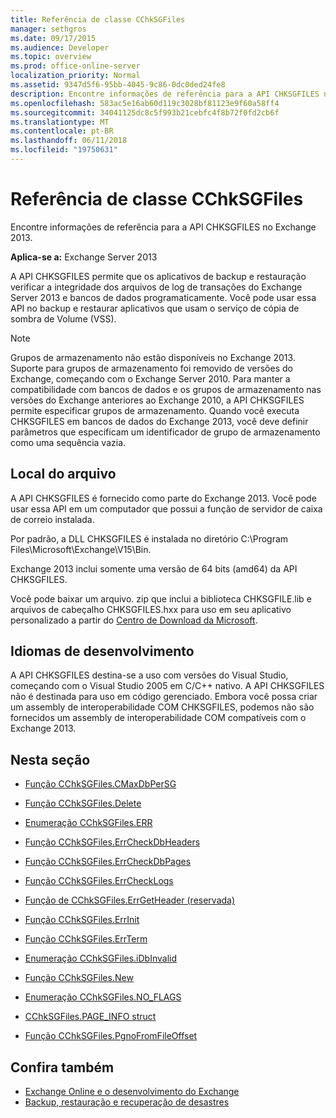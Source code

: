 ```yaml
---
title: Referência de classe CChkSGFiles
manager: sethgros
ms.date: 09/17/2015
ms.audience: Developer
ms.topic: overview
ms.prod: office-online-server
localization_priority: Normal
ms.assetid: 9347d5f6-95bb-4045-9c86-0dc0ded24fe8
description: Encontre informações de referência para a API CHKSGFILES no Exchange 2013.
ms.openlocfilehash: 583ac5e16ab60d119c3028bf81123e9f60a58ff4
ms.sourcegitcommit: 34041125dc8c5f993b21cebfc4f8b72f0fd2cb6f
ms.translationtype: MT
ms.contentlocale: pt-BR
ms.lasthandoff: 06/11/2018
ms.locfileid: "19750631"
---
```

# <a name="cchksgfiles-class-reference"></a>Referência de classe CChkSGFiles

Encontre informações de referência para a API CHKSGFILES no Exchange 2013.
  
**Aplica-se a:** Exchange Server 2013 
  
A API CHKSGFILES permite que os aplicativos de backup e restauração verificar a integridade dos arquivos de log de transações do Exchange Server 2013 e bancos de dados programaticamente. Você pode usar essa API no backup e restaurar aplicativos que usam o serviço de cópia de sombra de Volume (VSS).
  
> [!NOTE]
> Grupos de armazenamento não estão disponíveis no Exchange 2013. Suporte para grupos de armazenamento foi removido de versões do Exchange, começando com o Exchange Server 2010. Para manter a compatibilidade com bancos de dados e os grupos de armazenamento nas versões do Exchange anteriores ao Exchange 2010, a API CHKSGFILES permite especificar grupos de armazenamento. Quando você executa CHKSGFILES em bancos de dados do Exchange 2013, você deve definir parâmetros que especificam um identificador de grupo de armazenamento como uma sequência vazia. 
  
## <a name="file-location"></a>Local do arquivo
<a name="bk_fileslocation"> </a>

A API CHKSGFILES é fornecido como parte do Exchange 2013. Você pode usar essa API em um computador que possui a função de servidor de caixa de correio instalada. 
  
Por padrão, a DLL CHKSGFILES é instalada no diretório C:\Program Files\Microsoft\Exchange\V15\Bin.
  
Exchange 2013 inclui somente uma versão de 64 bits (amd64) da API CHKSGFILES. 
  
Você pode baixar um arquivo. zip que inclui a biblioteca CHKSGFILE.lib e arquivos de cabeçalho CHKSGFILES.hxx para uso em seu aplicativo personalizado a partir do [Centro de Download da Microsoft](http://www.microsoft.com/en-us/download/details.aspx?id=36802).
  
## <a name="development-languages"></a>Idiomas de desenvolvimento
<a name="bk_developmentlanguages"> </a>

A API CHKSGFILES destina-se a uso com versões do Visual Studio, começando com o Visual Studio 2005 em C/C++ nativo. A API CHKSGFILES não é destinada para uso em código gerenciado. Embora você possa criar um assembly de interoperabilidade COM CHKSGFILES, podemos não são fornecidos um assembly de interoperabilidade COM compatíveis com o Exchange 2013.
  
## <a name="in-this-section"></a>Nesta seção
<a name="bk_inthissection"> </a>

- [Função CChkSGFiles.CMaxDbPerSG](cchksgfiles-cmaxdbpersg-function.md)
    
- [Função CChkSGFiles.Delete](cchksgfiles-delete-function.md)
    
- [Enumeração CChkSGFiles.ERR](cchksgfiles-err-enumeration.md)
    
- [Função CChkSGFiles.ErrCheckDbHeaders](cchksgfiles-errcheckdbheaders-function.md)
    
- [Função CChkSGFiles.ErrCheckDbPages](cchksgfiles-errcheckdbpages-function.md)
    
- [Função CChkSGFiles.ErrCheckLogs](cchksgfiles-errchecklogs-function.md)
    
- [Função de CChkSGFiles.ErrGetHeader (reservada)](cchksgfiles-errgetheader-function-reserved.md)
    
- [Função CChkSGFiles.ErrInit](cchksgfiles-errinit-function.md)
    
- [Função CChkSGFiles.ErrTerm](cchksgfiles-errterm-function.md)
    
- [Enumeração CChkSGFiles.iDbInvalid](cchksgfiles-idbinvalid-enumeration.md)
    
- [Função CChkSGFiles.New](cchksgfiles-new-function.md)
    
- [Enumeração CChkSGFiles.NO_FLAGS](cchksgfiles-no_flags-enumeration.md)
    
- [CChkSGFiles.PAGE_INFO struct](cchksgfiles-page_info-struct.md)
    
- [Função CChkSGFiles.PgnoFromFileOffset](cchksgfiles-pgnofromfileoffset-function.md)
    
## <a name="see-also"></a>Confira também

- [Exchange Online e o desenvolvimento do Exchange](../exchange-server-development.md)
- [Backup, restauração e recuperação de desastres](http://technet.microsoft.com/en-us/library/dd876874)
    


